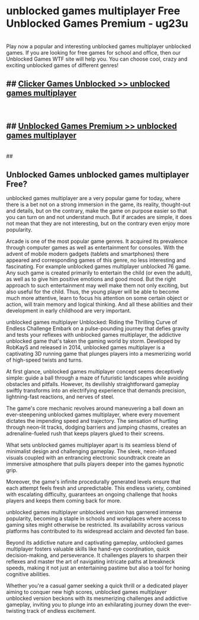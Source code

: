 # unblocked games multiplayer  Free Unblocked Games Premium - ug23u <br>
<br>
Play now a popular and interesting unblocked games multiplayer unblocked games. If you are looking for free games for school and office, then our Unblocked Games WTF site will help you. You can choose cool, crazy and exciting unblocked games of different genres!


## ##  [Clicker Games Unblocked >> unblocked games multiplayer](http://freeplayer.one?title=unblocked_games_multiplayer&ref=UGames)
  <br>

##  ## [Unblocked Games Premium >> unblocked games multiplayer](http://freeplayer.one?title=unblocked_games_multiplayer&ref=UGames)
  <br>
  ##



## Unblocked Games unblocked games multiplayer Free?

unblocked games multiplayer are a very popular game for today, where there is a bet not on a strong immersion in the game, its reality, thought-out and details, but on the contrary, make the game on purpose easier so that you can turn on and not understand much. But if arcades are simple, it does not mean that they are not interesting, but on the contrary even enjoy more popularity.

Arcade is one of the most popular game genres. It acquired its prevalence through computer games as well as entertainment for consoles. With the advent of mobile modern gadgets (tablets and smartphones) there appeared and corresponding games of this genre, no less interesting and fascinating. For example unblocked games multiplayer unblocked 76 game. Any such game is created primarily to entertain the child (or even the adult), as well as to give him positive emotions and good mood. But the right approach to such entertainment may well make them not only exciting, but also useful for the child. Thus, the young player will be able to become much more attentive, learn to focus his attention on some certain object or action, will train memory and logical thinking. And all these abilities and their development in early childhood are very important.

unblocked games multiplayer Unblocked: Riding the Thrilling Curve of Endless Challenge
Embark on a pulse-pounding journey that defies gravity and tests your reflexes with unblocked games multiplayer, the addictive unblocked game that's taken the gaming world by storm. Developed by RobKayS and released in 2014, unblocked games multiplayer is a captivating 3D running game that plunges players into a mesmerizing world of high-speed twists and turns.

At first glance, unblocked games multiplayer concept seems deceptively simple: guide a ball through a maze of futuristic landscapes while avoiding obstacles and pitfalls. However, its devilishly straightforward gameplay swiftly transforms into an electrifying experience that demands precision, lightning-fast reactions, and nerves of steel.

The game's core mechanic revolves around maneuvering a ball down an ever-steepening unblocked games multiplayer, where every movement dictates the impending speed and trajectory. The sensation of hurtling through neon-lit tracks, dodging barriers and jumping chasms, creates an adrenaline-fueled rush that keeps players glued to their screens.

What sets unblocked games multiplayer apart is its seamless blend of minimalist design and challenging gameplay. The sleek, neon-infused visuals coupled with an entrancing electronic soundtrack create an immersive atmosphere that pulls players deeper into the games hypnotic grip.

Moreover, the game's infinite procedurally generated levels ensure that each attempt feels fresh and unpredictable. This endless variety, combined with escalating difficulty, guarantees an ongoing challenge that hooks players and keeps them coming back for more.

unblocked games multiplayer unblocked version has garnered immense popularity, becoming a staple in schools and workplaces where access to gaming sites might otherwise be restricted. Its availability across various platforms has contributed to its widespread acclaim and devoted fan base.

Beyond its addictive nature and captivating gameplay, unblocked games multiplayer fosters valuable skills like hand-eye coordination, quick decision-making, and perseverance. It challenges players to sharpen their reflexes and master the art of navigating intricate paths at breakneck speeds, making it not just an entertaining pastime but also a tool for honing cognitive abilities.

Whether you're a casual gamer seeking a quick thrill or a dedicated player aiming to conquer new high scores, unblocked games multiplayer unblocked version beckons with its mesmerizing challenges and addictive gameplay, inviting you to plunge into an exhilarating journey down the ever-twisting track of endless excitement.